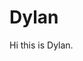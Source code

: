 <!DOCTYPE html>
<html>
<head>
<title>Welcome</title>
</head>
<body>

<h1>Dylan</h1>
<p>Hi this is Dylan.</p>

</body>
</html>
